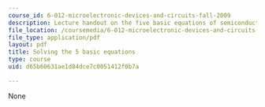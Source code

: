 ```yaml
---
course_id: 6-012-microelectronic-devices-and-circuits-fall-2009
description: Lecture handout on the five basic equations of semiconductor device physics.
file_location: /coursemedia/6-012-microelectronic-devices-and-circuits-fall-2009/d65b60631ae1d84dce7c0051412f0b7a_MIT6_012F09_lec03_five_eqn.pdf
file_type: application/pdf
layout: pdf
title: Solving the 5 basic equations
type: course
uid: d65b60631ae1d84dce7c0051412f0b7a

---
```

None